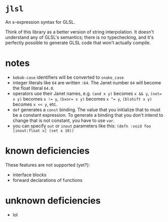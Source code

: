 # `jlsl`

An s-expression syntax for GLSL.

Think of this library as a better version of string interpolation. It doesn't understand any of GLSL's semantics; there is no typechecking, and it's perfectly possible to generate GLSL code that won't actually compile.

# notes

- `kebab-case` identifiers will be converted to `snake_case`
- integer literals like `64` are written `:64`. The Janet number `64` will become the float literal `64.0`.
- operators use their Janet names, e.g. `(and x y)` becomes `x && y`, `(not= x y)` becomes `x != y`, `(bxor= x y)` becomes `x ^= y`, `(blshift x y)` becomes `x << y`, etc.
- `def` generates a `const` binding. The value that you initialize that to must be a constant expression. To generate a binding that you don't intend to change that is not constant, you have to use `var`.
- you can specify `out` or `inout` parameters like this: `(defn :void foo [inout:float x] (set x 10))`

# known deficiencies

These features are not supported (yet?):

- interface blocks
- forward declarations of functions

# unknown deficiencies

- lol
